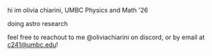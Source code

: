 hi im olivia chiarini, UMBC Physics and Math '26

doing astro research


feel free to reachout to me @oliviachiarini on discord, or by email at c241@umbc.edu!

<!---
chiarini-olivia/chiarini-olivia is a ✨ special ✨ repository because its `README.md` (this file) appears on your GitHub profile.
You can click the Preview link to take a look at your changes.
--->
